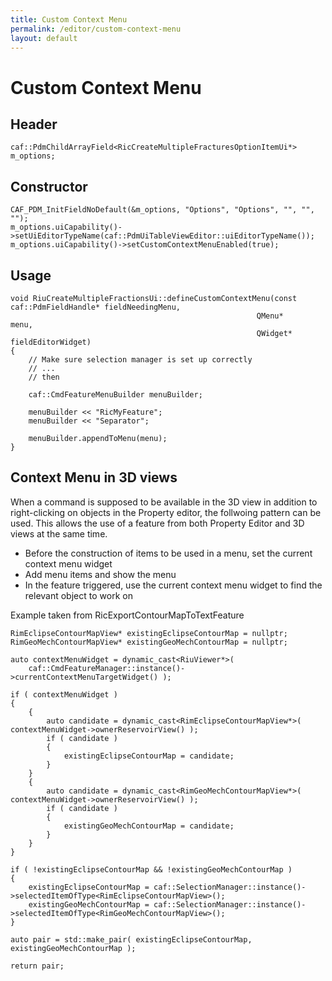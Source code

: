```yaml
---
title: Custom Context Menu
permalink: /editor/custom-context-menu
layout: default
---
```


# Custom Context Menu

## Header
    caf::PdmChildArrayField<RicCreateMultipleFracturesOptionItemUi*> m_options;

## Constructor

    CAF_PDM_InitFieldNoDefault(&m_options, "Options", "Options", "", "", "");
    m_options.uiCapability()->setUiEditorTypeName(caf::PdmUiTableViewEditor::uiEditorTypeName());
    m_options.uiCapability()->setCustomContextMenuEnabled(true);

## Usage

    void RiuCreateMultipleFractionsUi::defineCustomContextMenu(const caf::PdmFieldHandle* fieldNeedingMenu,
                                                           QMenu*                     menu,
                                                           QWidget*                   fieldEditorWidget)
    {
        // Make sure selection manager is set up correctly
        // ...
        // then
	
        caf::CmdFeatureMenuBuilder menuBuilder;

        menuBuilder << "RicMyFeature";
        menuBuilder << "Separator";

        menuBuilder.appendToMenu(menu);
    }

## Context Menu in 3D views
When a command is supposed to be available in the 3D view in addition to right-clicking on objects in the Property editor, the follwoing pattern can be used. This allows the use of a feature from both Property Editor and 3D views at the same time.

- Before the construction of items to be used in a menu, set the current context menu widget
- Add menu items and show the menu
- In the feature triggered, use the current context menu widget to find the relevant object to work on

Example taken from RicExportContourMapToTextFeature

    RimEclipseContourMapView* existingEclipseContourMap = nullptr;
    RimGeoMechContourMapView* existingGeoMechContourMap = nullptr;

    auto contextMenuWidget = dynamic_cast<RiuViewer*>(
        caf::CmdFeatureManager::instance()->currentContextMenuTargetWidget() );

    if ( contextMenuWidget )
    {
        {
            auto candidate = dynamic_cast<RimEclipseContourMapView*>( contextMenuWidget->ownerReservoirView() );
            if ( candidate )
            {
                existingEclipseContourMap = candidate;
            }
        }
        {
            auto candidate = dynamic_cast<RimGeoMechContourMapView*>( contextMenuWidget->ownerReservoirView() );
            if ( candidate )
            {
                existingGeoMechContourMap = candidate;
            }
        }
    }

    if ( !existingEclipseContourMap && !existingGeoMechContourMap )
    {
        existingEclipseContourMap = caf::SelectionManager::instance()->selectedItemOfType<RimEclipseContourMapView>();
        existingGeoMechContourMap = caf::SelectionManager::instance()->selectedItemOfType<RimGeoMechContourMapView>();
    }

    auto pair = std::make_pair( existingEclipseContourMap, existingGeoMechContourMap );

    return pair;
